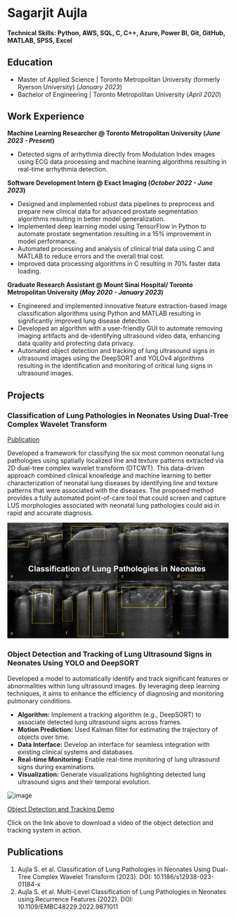 # Sagarjit Aujla

#### Technical Skills: Python, AWS, SQL, C, C++, Azure, Power BI, Git, GitHub, MATLAB, SPSS, Excel

## Education			       		
- Master of Applied Science	| Toronto Metropolitan University (formerly Ryerson University) (_January 2023_)	 			        		
- Bachelor of Engineering | Toronto Metropolitan University (_April 2020_)

## Work Experience
**Machine Learning Researcher @ Toronto Metropolitan University (_June 2023 - Present_)**
- Detected signs of arrhythmia directly from Modulation Index images using ECG data processing and machine learning algorithms resulting in real-time arrhythmia detection. 

**Software Development Intern @ Exact Imaging	 (_October 2022 - June 2023_)**
- Designed and implemented robust data pipelines to preprocess and prepare new clinical data for advanced prostate segmentation algorithms resulting in better model generalization.
- Implemented deep learning model using TensorFlow in Python to automate prostate segmentation resulting in a 15% improvement in model performance.
- Automated processing and analysis of clinical trial data using C and MATLAB to reduce errors and the overall trial cost.
- Improved data processing algorithms in C resulting in 70% faster data loading.

**Graduate Research Assistant @ Mount Sinai Hospital/ Toronto Metropolitan University		 (_May 2020 - January 2023_)**
- Engineered and implemented innovative feature extraction-based image classification algorithms using Python and MATLAB resulting in significantly improved lung disease detection.
- Developed an algorithm with a user-friendly GUI to automate removing imaging artifacts and de-identifying ultrasound video data, enhancing data quality and protecting data privacy.
- Automated object detection and tracking of lung ultrasound signs in ultrasound images using the DeepSORT and YOLOv4 algorithms resulting in the identification and monitoring of critical lung signs in ultrasound images.


## Projects
### Classification of Lung Pathologies in Neonates Using Dual-Tree Complex Wavelet Transform
[Publication](https://biomedical-engineering-online.biomedcentral.com/articles/10.1186/s12938-023-01184-x)

Developed a framework for classifying the six most common neonatal lung pathologies using spatially localized line and texture patterns extracted via 2D dual-tree complex wavelet transform (DTCWT). This data-driven approach combined clinical knowledge and machine learning to better characterization of neonatal lung diseases by identifying line and texture patterns that were associated with the diseases. The proposed method provides a fully automated point-of-care tool that could screen and capture LUS morphologies associated with neonatal lung pathologies could aid in rapid and accurate diagnosis.

![Lung Pathologies](/img/LungPathologies.png)

### Object Detection and Tracking of Lung Ultrasound Signs in Neonates Using YOLO and DeepSORT



Developed a model to automatically identify and track significant features or abnormalities within lung ultrasound images. By leveraging deep learning techniques, it aims to enhance the efficiency of diagnosing and monitoring pulmonary conditions. 
- **Algorithm:** Implement a tracking algorithm (e.g., DeepSORT) to associate detected lung ultrasound signs across frames.
- **Motion Prediction:** Used Kalman filter for estimating the trajectory of objects over time.
- **Data Interface:** Develop an interface for seamless integration with existing clinical systems and databases.
- **Real-time Monitoring:** Enable real-time monitoring of lung ultrasound signs during examinations.
- **Visualization:** Generate visualizations highlighting detected lung ultrasound signs and their temporal evolution.


![image](https://github.com/sagar-aujla/Portfolio/assets/133696043/5e102d7f-bcb9-471f-9db1-3e465f15db4e)

[Object Detection and Tracking Demo](/DeepSORT/output_Normal.mp4)

Click on the link above to download a video of the object detection and tracking system in action.

## Publications
1. Aujla S. et al. Classification of Lung Pathologies in Neonates Using Dual-Tree Complex Wavelet Transform (2023). DOI: 10.1186/s12938-023-01184-x
2. Aujla S. et al. Multi-Level Classification of Lung Pathologies in Neonates using Recurrence Features (2022). DOI: 10.1109/EMBC48229.2022.9871011

